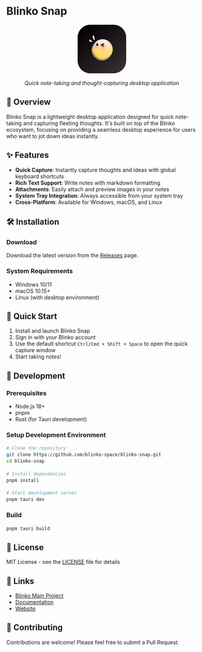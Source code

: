 # Blinko Snap

<div align="center">
  <img src="public/icon.png" alt="Blinko Snap Logo" width="128" height="128">
  <p><em>Quick note-taking and thought-capturing desktop application</em></p>
</div>

## 🚀 Overview

Blinko Snap is a lightweight desktop application designed for quick note-taking and capturing fleeting thoughts. It's built on top of the Blinko ecosystem, focusing on providing a seamless desktop experience for users who want to jot down ideas instantly.

## ✨ Features

- **Quick Capture**: Instantly capture thoughts and ideas with global keyboard shortcuts
- **Rich Text Support**: Write notes with markdown formatting
- **Attachments**: Easily attach and preview images in your notes
- **System Tray Integration**: Always accessible from your system tray
- **Cross-Platform**: Available for Windows, macOS, and Linux

## 🛠️ Installation

### Download

Download the latest version from the [Releases](https://github.com/blinko-space/blinko-snap/releases) page.

### System Requirements

- Windows 10/11
- macOS 10.15+
- Linux (with desktop environment)

## 🎯 Quick Start

1. Install and launch Blinko Snap
2. Sign in with your Blinko account
3. Use the default shortcut `Ctrl/Cmd + Shift + Space` to open the quick capture window
4. Start taking notes!

## 🔧 Development

### Prerequisites

- Node.js 18+
- pnpm
- Rust (for Tauri development)

### Setup Development Environment

```bash
# Clone the repository
git clone https://github.com/blinko-space/blinko-snap.git
cd blinko-snap

# Install dependencies
pnpm install

# Start development server
pnpm tauri dev
```

### Build

```bash
pnpm tauri build
```

## 📝 License

MIT License - see the [LICENSE](LICENSE) file for details

## 🔗 Links

- [Blinko Main Project](https://github.com/blinko-space/blinko)
- [Documentation](https://blinko.mintlify.app/introduction)
- [Website](https://blinko-demo.vercel.app/)

## 💖 Contributing

Contributions are welcome! Please feel free to submit a Pull Request.
